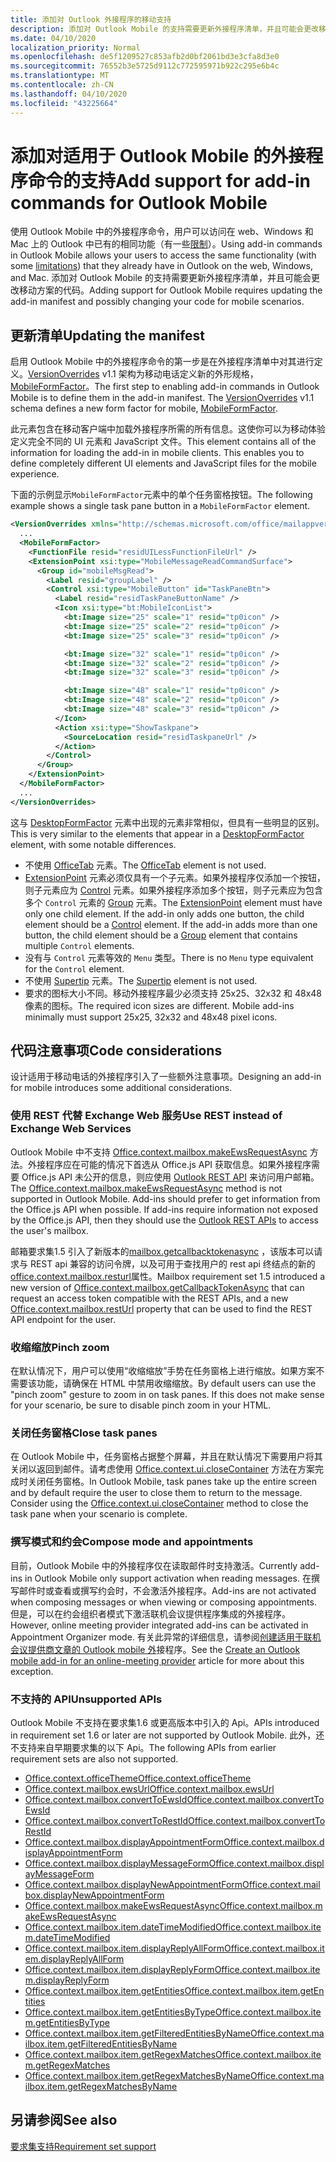 ```yaml
---
title: 添加对 Outlook 外接程序的移动支持
description: 添加对 Outlook Mobile 的支持需要更新外接程序清单，并且可能会更改移动方案的代码。
ms.date: 04/10/2020
localization_priority: Normal
ms.openlocfilehash: de5f1209527c853afb2d0bf2061bd3e3cfa8d3e0
ms.sourcegitcommit: 76552b3e5725d9112c772595971b922c295e6b4c
ms.translationtype: MT
ms.contentlocale: zh-CN
ms.lasthandoff: 04/10/2020
ms.locfileid: "43225664"
---
```

# <a name="add-support-for-add-in-commands-for-outlook-mobile"></a><span data-ttu-id="11c9a-103">添加对适用于 Outlook Mobile 的外接程序命令的支持</span><span class="sxs-lookup"><span data-stu-id="11c9a-103">Add support for add-in commands for Outlook Mobile</span></span>

<span data-ttu-id="11c9a-104">使用 Outlook Mobile 中的外接程序命令，用户可以访问在 web、Windows 和 Mac 上的 Outlook 中已有的相同功能（有一些[限制](#code-considerations)）。</span><span class="sxs-lookup"><span data-stu-id="11c9a-104">Using add-in commands in Outlook Mobile allows your users to access the same functionality (with some [limitations](#code-considerations)) that they already have in Outlook on the web, Windows, and Mac.</span></span> <span data-ttu-id="11c9a-105">添加对 Outlook Mobile 的支持需要更新外接程序清单，并且可能会更改移动方案的代码。</span><span class="sxs-lookup"><span data-stu-id="11c9a-105">Adding support for Outlook Mobile requires updating the add-in manifest and possibly changing your code for mobile scenarios.</span></span>

## <a name="updating-the-manifest"></a><span data-ttu-id="11c9a-106">更新清单</span><span class="sxs-lookup"><span data-stu-id="11c9a-106">Updating the manifest</span></span>

<span data-ttu-id="11c9a-p102">启用 Outlook Mobile 中的外接程序命令的第一步是在外接程序清单中对其进行定义。[VersionOverrides](../reference/manifest/versionoverrides.md) v1.1 架构为移动电话定义新的外形规格，[MobileFormFactor](../reference/manifest/mobileformfactor.md)。</span><span class="sxs-lookup"><span data-stu-id="11c9a-p102">The first step to enabling add-in commands in Outlook Mobile is to define them in the add-in manifest. The [VersionOverrides](../reference/manifest/versionoverrides.md) v1.1 schema defines a new form factor for mobile, [MobileFormFactor](../reference/manifest/mobileformfactor.md).</span></span>

<span data-ttu-id="11c9a-p103">此元素包含在移动客户端中加载外接程序所需的所有信息。这使你可以为移动体验定义完全不同的 UI 元素和 JavaScript 文件。</span><span class="sxs-lookup"><span data-stu-id="11c9a-p103">This element contains all of the information for loading the add-in in mobile clients. This enables you to define completely different UI elements and JavaScript files for the mobile experience.</span></span>

<span data-ttu-id="11c9a-111">下面的示例显示`MobileFormFactor`元素中的单个任务窗格按钮。</span><span class="sxs-lookup"><span data-stu-id="11c9a-111">The following example shows a single task pane button in a `MobileFormFactor` element.</span></span>

```xml
<VersionOverrides xmlns="http://schemas.microsoft.com/office/mailappversionoverrides/1.1" xsi:type="VersionOverridesV1_1">
  ...
  <MobileFormFactor>
    <FunctionFile resid="residUILessFunctionFileUrl" />
    <ExtensionPoint xsi:type="MobileMessageReadCommandSurface">
      <Group id="mobileMsgRead">
        <Label resid="groupLabel" />
        <Control xsi:type="MobileButton" id="TaskPaneBtn">
          <Label resid="residTaskPaneButtonName" />
          <Icon xsi:type="bt:MobileIconList">
            <bt:Image size="25" scale="1" resid="tp0icon" />
            <bt:Image size="25" scale="2" resid="tp0icon" />
            <bt:Image size="25" scale="3" resid="tp0icon" />

            <bt:Image size="32" scale="1" resid="tp0icon" />
            <bt:Image size="32" scale="2" resid="tp0icon" />
            <bt:Image size="32" scale="3" resid="tp0icon" />

            <bt:Image size="48" scale="1" resid="tp0icon" />
            <bt:Image size="48" scale="2" resid="tp0icon" />
            <bt:Image size="48" scale="3" resid="tp0icon" />
          </Icon>
          <Action xsi:type="ShowTaskpane">
            <SourceLocation resid="residTaskpaneUrl" />
          </Action>
        </Control>
      </Group>
    </ExtensionPoint>
  </MobileFormFactor>
  ...
</VersionOverrides>
```

<span data-ttu-id="11c9a-112">这与 [DesktopFormFactor](../reference/manifest/desktopformfactor.md) 元素中出现的元素非常相似，但具有一些明显的区别。</span><span class="sxs-lookup"><span data-stu-id="11c9a-112">This is very similar to the elements that appear in a [DesktopFormFactor](../reference/manifest/desktopformfactor.md) element, with some notable differences.</span></span>

- <span data-ttu-id="11c9a-113">不使用 [OfficeTab](../reference/manifest/officetab.md) 元素。</span><span class="sxs-lookup"><span data-stu-id="11c9a-113">The [OfficeTab](../reference/manifest/officetab.md) element is not used.</span></span>
- <span data-ttu-id="11c9a-p104">[ExtensionPoint](../reference/manifest/extensionpoint.md) 元素必须仅具有一个子元素。如果外接程序仅添加一个按钮，则子元素应为 [Control](../reference/manifest/control.md) 元素。如果外接程序添加多个按钮，则子元素应为包含多个 `Control` 元素的 [Group](../reference/manifest/group.md) 元素。</span><span class="sxs-lookup"><span data-stu-id="11c9a-p104">The [ExtensionPoint](../reference/manifest/extensionpoint.md) element must have only one child element. If the add-in only adds one button, the child element should be a [Control](../reference/manifest/control.md) element. If the add-in adds more than one button, the child element should be a [Group](../reference/manifest/group.md) element that contains multiple `Control` elements.</span></span>
- <span data-ttu-id="11c9a-117">没有与 `Control` 元素等效的 `Menu` 类型。</span><span class="sxs-lookup"><span data-stu-id="11c9a-117">There is no `Menu` type equivalent for the `Control` element.</span></span>
- <span data-ttu-id="11c9a-118">不使用 [Supertip](../reference/manifest/supertip.md) 元素。</span><span class="sxs-lookup"><span data-stu-id="11c9a-118">The [Supertip](../reference/manifest/supertip.md) element is not used.</span></span>
- <span data-ttu-id="11c9a-p105">要求的图标大小不同。移动外接程序最少必须支持 25x25、32x32 和 48x48 像素的图标。</span><span class="sxs-lookup"><span data-stu-id="11c9a-p105">The required icon sizes are different. Mobile add-ins minimally must support 25x25, 32x32 and 48x48 pixel icons.</span></span>

## <a name="code-considerations"></a><span data-ttu-id="11c9a-121">代码注意事项</span><span class="sxs-lookup"><span data-stu-id="11c9a-121">Code considerations</span></span>

<span data-ttu-id="11c9a-122">设计适用于移动电话的外接程序引入了一些额外注意事项。</span><span class="sxs-lookup"><span data-stu-id="11c9a-122">Designing an add-in for mobile introduces some additional considerations.</span></span>

### <a name="use-rest-instead-of-exchange-web-services"></a><span data-ttu-id="11c9a-123">使用 REST 代替 Exchange Web 服务</span><span class="sxs-lookup"><span data-stu-id="11c9a-123">Use REST instead of Exchange Web Services</span></span>

<span data-ttu-id="11c9a-p106">Outlook Mobile 中不支持 [Office.context.mailbox.makeEwsRequestAsync](../reference/objectmodel/preview-requirement-set/office.context.mailbox.md#methods) 方法。外接程序应在可能的情况下首选从 Office.js API 获取信息。如果外接程序需要 Office.js API 未公开的信息，则应使用 [Outlook REST API](/outlook/rest/) 来访问用户邮箱。</span><span class="sxs-lookup"><span data-stu-id="11c9a-p106">The [Office.context.mailbox.makeEwsRequestAsync](../reference/objectmodel/preview-requirement-set/office.context.mailbox.md#methods) method is not supported in Outlook Mobile. Add-ins should prefer to get information from the Office.js API when possible. If add-ins require information not exposed by the Office.js API, then they should use the [Outlook REST APIs](/outlook/rest/) to access the user's mailbox.</span></span>

<span data-ttu-id="11c9a-127">邮箱要求集1.5 引入了新版本的[mailbox.getcallbacktokenasync](../reference/objectmodel/preview-requirement-set/office.context.mailbox.md#methods) ，该版本可以请求与 REST api 兼容的访问令牌，以及可用于查找用户的 rest api 终结点的新的[office.context.mailbox.resturl](../reference/objectmodel/preview-requirement-set/office.context.mailbox.md#properties)属性。</span><span class="sxs-lookup"><span data-stu-id="11c9a-127">Mailbox requirement set 1.5 introduced a new version of [Office.context.mailbox.getCallbackTokenAsync](../reference/objectmodel/preview-requirement-set/office.context.mailbox.md#methods) that can request an access token compatible with the REST APIs, and a new [Office.context.mailbox.restUrl](../reference/objectmodel/preview-requirement-set/office.context.mailbox.md#properties) property that can be used to find the REST API endpoint for the user.</span></span>

### <a name="pinch-zoom"></a><span data-ttu-id="11c9a-128">收缩缩放</span><span class="sxs-lookup"><span data-stu-id="11c9a-128">Pinch zoom</span></span>

<span data-ttu-id="11c9a-p107">在默认情况下，用户可以使用“收缩缩放”手势在任务窗格上进行缩放。如果方案不需要该功能，请确保在 HTML 中禁用收缩缩放。</span><span class="sxs-lookup"><span data-stu-id="11c9a-p107">By default users can use the "pinch zoom" gesture to zoom in on task panes. If this does not make sense for your scenario, be sure to disable pinch zoom in your HTML.</span></span>

### <a name="close-task-panes"></a><span data-ttu-id="11c9a-131">关闭任务窗格</span><span class="sxs-lookup"><span data-stu-id="11c9a-131">Close task panes</span></span>

<span data-ttu-id="11c9a-p108">在 Outlook Mobile 中，任务窗格占据整个屏幕，并且在默认情况下需要用户将其关闭以返回到邮件。请考虑使用 [Office.context.ui.closeContainer](/javascript/api/office/office.ui#closecontainer--) 方法在方案完成时关闭任务窗格。</span><span class="sxs-lookup"><span data-stu-id="11c9a-p108">In Outlook Mobile, task panes take up the entire screen and by default require the user to close them to return to the message. Consider using the [Office.context.ui.closeContainer](/javascript/api/office/office.ui#closecontainer--) method to close the task pane when your scenario is complete.</span></span>

### <a name="compose-mode-and-appointments"></a><span data-ttu-id="11c9a-134">撰写模式和约会</span><span class="sxs-lookup"><span data-stu-id="11c9a-134">Compose mode and appointments</span></span>

<span data-ttu-id="11c9a-135">目前，Outlook Mobile 中的外接程序仅在读取邮件时支持激活。</span><span class="sxs-lookup"><span data-stu-id="11c9a-135">Currently add-ins in Outlook Mobile only support activation when reading messages.</span></span> <span data-ttu-id="11c9a-136">在撰写邮件时或查看或撰写约会时，不会激活外接程序。</span><span class="sxs-lookup"><span data-stu-id="11c9a-136">Add-ins are not activated when composing messages or when viewing or composing appointments.</span></span> <span data-ttu-id="11c9a-137">但是，可以在约会组织者模式下激活联机会议提供程序集成的外接程序。</span><span class="sxs-lookup"><span data-stu-id="11c9a-137">However, online meeting provider integrated add-ins can be activated in Appointment Organizer mode.</span></span> <span data-ttu-id="11c9a-138">有关此异常的详细信息，请参阅[创建适用于联机会议提供商文章的 Outlook mobile 外](online-meeting.md)接程序。</span><span class="sxs-lookup"><span data-stu-id="11c9a-138">See the [Create an Outlook mobile add-in for an online-meeting provider](online-meeting.md) article for more about this exception.</span></span>

### <a name="unsupported-apis"></a><span data-ttu-id="11c9a-139">不支持的 API</span><span class="sxs-lookup"><span data-stu-id="11c9a-139">Unsupported APIs</span></span>

<span data-ttu-id="11c9a-140">Outlook Mobile 不支持在要求集1.6 或更高版本中引入的 Api。</span><span class="sxs-lookup"><span data-stu-id="11c9a-140">APIs introduced in requirement set 1.6 or later are not supported by Outlook Mobile.</span></span> <span data-ttu-id="11c9a-141">此外，还不支持来自早期要求集的以下 Api。</span><span class="sxs-lookup"><span data-stu-id="11c9a-141">The following APIs from earlier requirement sets are also not supported.</span></span>

  - [<span data-ttu-id="11c9a-142">Office.context.officeTheme</span><span class="sxs-lookup"><span data-stu-id="11c9a-142">Office.context.officeTheme</span></span>](../reference/objectmodel/preview-requirement-set/office.context.md#officetheme-officetheme)
  - [<span data-ttu-id="11c9a-143">Office.context.mailbox.ewsUrl</span><span class="sxs-lookup"><span data-stu-id="11c9a-143">Office.context.mailbox.ewsUrl</span></span>](../reference/objectmodel/preview-requirement-set/office.context.mailbox.md#properties)
  - [<span data-ttu-id="11c9a-144">Office.context.mailbox.convertToEwsId</span><span class="sxs-lookup"><span data-stu-id="11c9a-144">Office.context.mailbox.convertToEwsId</span></span>](../reference/objectmodel/preview-requirement-set/office.context.mailbox.md#methods)
  - [<span data-ttu-id="11c9a-145">Office.context.mailbox.convertToRestId</span><span class="sxs-lookup"><span data-stu-id="11c9a-145">Office.context.mailbox.convertToRestId</span></span>](../reference/objectmodel/preview-requirement-set/office.context.mailbox.md#methods)
  - [<span data-ttu-id="11c9a-146">Office.context.mailbox.displayAppointmentForm</span><span class="sxs-lookup"><span data-stu-id="11c9a-146">Office.context.mailbox.displayAppointmentForm</span></span>](../reference/objectmodel/preview-requirement-set/office.context.mailbox.md#methods)
  - [<span data-ttu-id="11c9a-147">Office.context.mailbox.displayMessageForm</span><span class="sxs-lookup"><span data-stu-id="11c9a-147">Office.context.mailbox.displayMessageForm</span></span>](../reference/objectmodel/preview-requirement-set/office.context.mailbox.md#methods)
  - [<span data-ttu-id="11c9a-148">Office.context.mailbox.displayNewAppointmentForm</span><span class="sxs-lookup"><span data-stu-id="11c9a-148">Office.context.mailbox.displayNewAppointmentForm</span></span>](../reference/objectmodel/preview-requirement-set/office.context.mailbox.md#methods)
  - [<span data-ttu-id="11c9a-149">Office.context.mailbox.makeEwsRequestAsync</span><span class="sxs-lookup"><span data-stu-id="11c9a-149">Office.context.mailbox.makeEwsRequestAsync</span></span>](../reference/objectmodel/preview-requirement-set/office.context.mailbox.md#methods)
  - [<span data-ttu-id="11c9a-150">Office.context.mailbox.item.dateTimeModified</span><span class="sxs-lookup"><span data-stu-id="11c9a-150">Office.context.mailbox.item.dateTimeModified</span></span>](../reference/objectmodel/preview-requirement-set/office.context.mailbox.item.md#properties)
  - [<span data-ttu-id="11c9a-151">Office.context.mailbox.item.displayReplyAllForm</span><span class="sxs-lookup"><span data-stu-id="11c9a-151">Office.context.mailbox.item.displayReplyAllForm</span></span>](../reference/objectmodel/preview-requirement-set/office.context.mailbox.item.md#methods)
  - [<span data-ttu-id="11c9a-152">Office.context.mailbox.item.displayReplyForm</span><span class="sxs-lookup"><span data-stu-id="11c9a-152">Office.context.mailbox.item.displayReplyForm</span></span>](../reference/objectmodel/preview-requirement-set/office.context.mailbox.item.md#methods)
  - [<span data-ttu-id="11c9a-153">Office.context.mailbox.item.getEntities</span><span class="sxs-lookup"><span data-stu-id="11c9a-153">Office.context.mailbox.item.getEntities</span></span>](../reference/objectmodel/preview-requirement-set/office.context.mailbox.item.md#methods)
  - [<span data-ttu-id="11c9a-154">Office.context.mailbox.item.getEntitiesByType</span><span class="sxs-lookup"><span data-stu-id="11c9a-154">Office.context.mailbox.item.getEntitiesByType</span></span>](../reference/objectmodel/preview-requirement-set/office.context.mailbox.item.md#methods)
  - [<span data-ttu-id="11c9a-155">Office.context.mailbox.item.getFilteredEntitiesByName</span><span class="sxs-lookup"><span data-stu-id="11c9a-155">Office.context.mailbox.item.getFilteredEntitiesByName</span></span>](../reference/objectmodel/preview-requirement-set/office.context.mailbox.item.md#methods)
  - [<span data-ttu-id="11c9a-156">Office.context.mailbox.item.getRegexMatches</span><span class="sxs-lookup"><span data-stu-id="11c9a-156">Office.context.mailbox.item.getRegexMatches</span></span>](../reference/objectmodel/preview-requirement-set/office.context.mailbox.item.md#methods)
  - [<span data-ttu-id="11c9a-157">Office.context.mailbox.item.getRegexMatchesByName</span><span class="sxs-lookup"><span data-stu-id="11c9a-157">Office.context.mailbox.item.getRegexMatchesByName</span></span>](../reference/objectmodel/preview-requirement-set/office.context.mailbox.item.md#methods)

## <a name="see-also"></a><span data-ttu-id="11c9a-158">另请参阅</span><span class="sxs-lookup"><span data-stu-id="11c9a-158">See also</span></span>

[<span data-ttu-id="11c9a-159">要求集支持</span><span class="sxs-lookup"><span data-stu-id="11c9a-159">Requirement set support</span></span>](../reference/requirement-sets/outlook-api-requirement-sets.md#requirement-sets-supported-by-exchange-servers-and-outlook-clients)